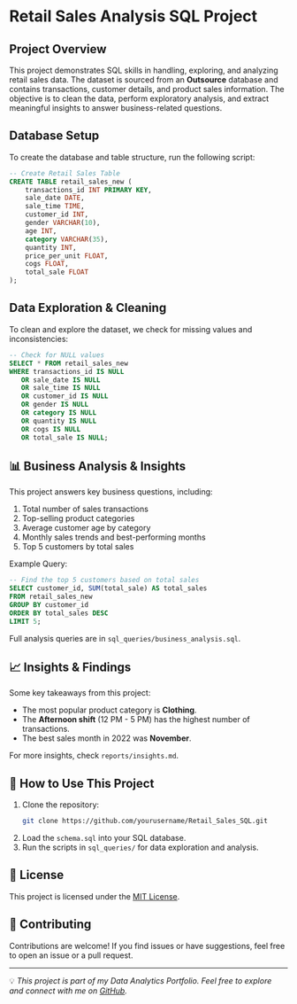 # Retail Sales Analysis SQL Project

## Project Overview
This project demonstrates SQL skills in handling, exploring, and analyzing retail sales data. The dataset is sourced from an **Outsource** database and contains transactions, customer details, and product sales information. The objective is to clean the data, perform exploratory analysis, and extract meaningful insights to answer business-related questions.

## Database Setup
To create the database and table structure, run the following script:
```sql
-- Create Retail Sales Table
CREATE TABLE retail_sales_new (
    transactions_id INT PRIMARY KEY,
    sale_date DATE,
    sale_time TIME,
    customer_id INT,
    gender VARCHAR(10),
    age INT,
    category VARCHAR(35),
    quantity INT,
    price_per_unit FLOAT,
    cogs FLOAT,
    total_sale FLOAT
);
```

##  Data Exploration & Cleaning
To clean and explore the dataset, we check for missing values and inconsistencies:
```sql
-- Check for NULL values
SELECT * FROM retail_sales_new
WHERE transactions_id IS NULL
   OR sale_date IS NULL
   OR sale_time IS NULL
   OR customer_id IS NULL
   OR gender IS NULL
   OR category IS NULL
   OR quantity IS NULL
   OR cogs IS NULL
   OR total_sale IS NULL;
```

## 📊 Business Analysis & Insights
This project answers key business questions, including:
1. Total number of sales transactions
2. Top-selling product categories
3. Average customer age by category
4. Monthly sales trends and best-performing months
5. Top 5 customers by total sales

Example Query:
```sql
-- Find the top 5 customers based on total sales
SELECT customer_id, SUM(total_sale) AS total_sales
FROM retail_sales_new
GROUP BY customer_id
ORDER BY total_sales DESC
LIMIT 5;
```
Full analysis queries are in `sql_queries/business_analysis.sql`.

## 📈 Insights & Findings
Some key takeaways from this project:
- The most popular product category is **Clothing**.
- The **Afternoon shift** (12 PM - 5 PM) has the highest number of transactions.
- The best sales month in 2022 was **November**.

For more insights, check `reports/insights.md`.

## 🚀 How to Use This Project
1. Clone the repository:
   ```sh
   git clone https://github.com/yourusername/Retail_Sales_SQL.git
   ```
2. Load the `schema.sql` into your SQL database.
3. Run the scripts in `sql_queries/` for data exploration and analysis.

## 📜 License
This project is licensed under the [MIT License](LICENSE).

## 🤝 Contributing
Contributions are welcome! If you find issues or have suggestions, feel free to open an issue or a pull request.

---
💡 *This project is part of my Data Analytics Portfolio. Feel free to explore and connect with me on [GitHub](https://github.com/yourusername).*

